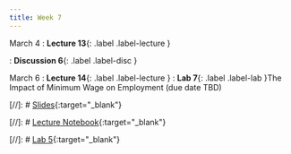 ```yaml
---
title: Week 7
---
```


March 4
: **Lecture 13**{: .label .label-lecture } 

: **Discussion 6**{: .label .label-disc } 


March 6
: **Lecture 14**{: .label .label-lecture }
: **Lab 7**{: .label .label-lab }The Impact of Minimum Wage on Employment  (due date TBD)

[//]: # [Slides](){:target="_blank"} 

[//]: # [Lecture Notebook](){:target="_blank"} 

[//]: # [Lab 5](){:target="_blank"} 
